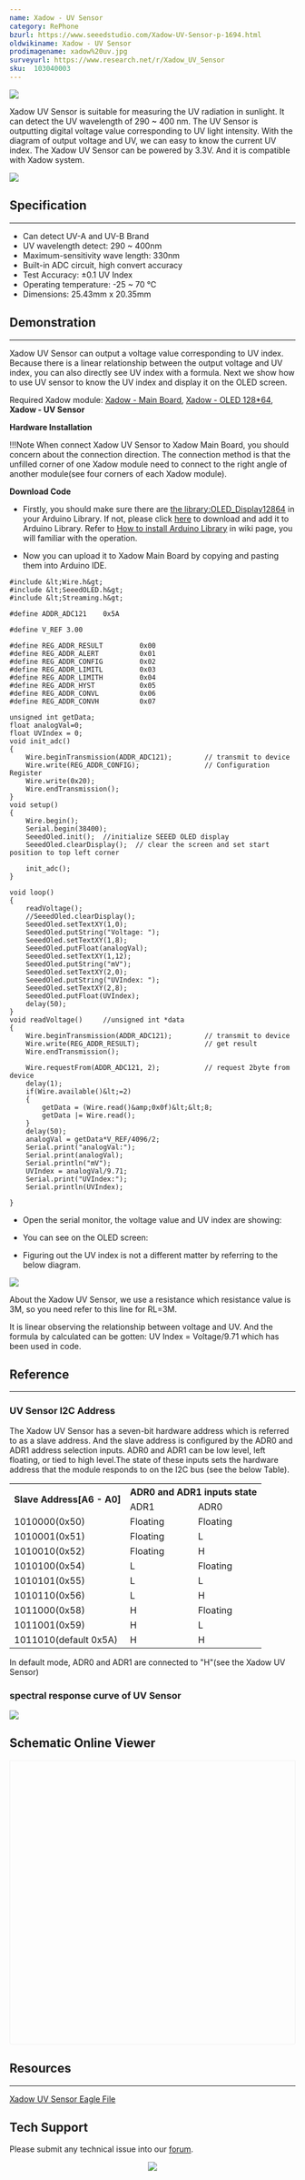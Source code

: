```yaml
---
name: Xadow - UV Sensor
category: RePhone
bzurl: https://www.seeedstudio.com/Xadow-UV-Sensor-p-1694.html
oldwikiname: Xadow - UV Sensor
prodimagename: xadow%20uv.jpg
surveyurl: https://www.research.net/r/Xadow_UV_Sensor
sku:  103040003
---
```

![](https://files.seeedstudio.com/wiki/Xadow_UV_Sensor/img/xadow%20uv.jpg)

Xadow UV Sensor is suitable for measuring the UV radiation in sunlight. It can detect the UV wavelength of 290 ~ 400 nm. The UV Sensor is outputting digital voltage value corresponding to UV light intensity. With the diagram of output voltage and UV, we can easy to know the current UV index. The Xadow UV Sensor can be powered by 3.3V. And it is compatible with Xadow system.

[![](https://files.seeedstudio.com/wiki/Seeed-WiKi/docs/images/300px-Get_One_Now_Banner-ragular.png)](https://www.seeedstudio.com/Xadow-UV-Sensor-p-1694.html)

##  Specification
---
*   Can detect UV-A and UV-B Brand
*   UV wavelength detect: 290 ~ 400nm
*   Maximum-sensitivity wave length: 330nm
*   Built-in ADC circuit, high convert accuracy
*   Test Accuracy: ±0.1 UV Index
*   Operating temperature: -25 ~ 70 ℃
*   Dimensions: 25.43mm x 20.35mm

##  Demonstration
---
Xadow UV Sensor can output a voltage value corresponding to UV index. Because there is a linear relationship between the output voltage and UV index, you can also directly see UV index with a formula. Next we show how to use UV sensor to know the UV index and display it on the OLED screen.

Required Xadow module: [Xadow - Main Board](/Xadow_Main_Board/), [Xadow - OLED 128*64](/Xado_OLED_128multiply64/), **Xadow - UV Sensor**

**Hardware Installation**


!!!Note
    When connect Xadow UV Sensor to Xadow Main Board, you should concern about the connection direction. The connection method is that the unfilled corner of one Xadow module need to connect to the right angle of another module(see four corners of each Xadow module).

**Download Code**

*   Firstly, you should make sure there are [the library:OLED_Display12864](https://files.seeedstudio.com/wiki/Xadow_UV_Sensor/res/OLED_Display12864.zip) in your Arduino Library. If not, please click [here](https://github.com/Seeed-Studio/Grove_OLED_Display_128X64) to download and add it to Arduino Library. Refer to [How to install Arduino Library](/How_to_install_Arduino_Library/) in wiki page, you will familiar with the operation.

*   Now you can upload it to Xadow Main Board by copying and pasting them into Arduino IDE.
```
#include &lt;Wire.h&gt;
#include &lt;SeeedOLED.h&gt;
#include &lt;Streaming.h&gt;

#define ADDR_ADC121    0x5A

#define V_REF 3.00

#define REG_ADDR_RESULT         0x00
#define REG_ADDR_ALERT          0x01
#define REG_ADDR_CONFIG         0x02
#define REG_ADDR_LIMITL         0x03
#define REG_ADDR_LIMITH         0x04
#define REG_ADDR_HYST           0x05
#define REG_ADDR_CONVL          0x06
#define REG_ADDR_CONVH          0x07

unsigned int getData;
float analogVal=0;
float UVIndex = 0;
void init_adc()
{
    Wire.beginTransmission(ADDR_ADC121);        // transmit to device
    Wire.write(REG_ADDR_CONFIG);                // Configuration Register
    Wire.write(0x20);
    Wire.endTransmission();
}
void setup()
{
    Wire.begin();
    Serial.begin(38400);
    SeeedOled.init();  //initialize SEEED OLED display
    SeeedOled.clearDisplay();  // clear the screen and set start position to top left corner

    init_adc();
}

void loop()
{
    readVoltage();
    //SeeedOled.clearDisplay();
    SeeedOled.setTextXY(1,0);
    SeeedOled.putString("Voltage: ");
    SeeedOled.setTextXY(1,8);
    SeeedOled.putFloat(analogVal);
    SeeedOled.setTextXY(1,12);
    SeeedOled.putString("mV");
    SeeedOled.setTextXY(2,0);
    SeeedOled.putString("UVIndex: ");
    SeeedOled.setTextXY(2,8);
    SeeedOled.putFloat(UVIndex);
    delay(50);
}
void readVoltage()     //unsigned int *data
{
    Wire.beginTransmission(ADDR_ADC121);        // transmit to device
    Wire.write(REG_ADDR_RESULT);                // get result
    Wire.endTransmission();

    Wire.requestFrom(ADDR_ADC121, 2);           // request 2byte from device
    delay(1);
    if(Wire.available()&lt;=2)
    {
        getData = (Wire.read()&amp;0x0f)&lt;&lt;8;
        getData |= Wire.read();
    }
    delay(50);
    analogVal = getData*V_REF/4096/2;
    Serial.print("analogVal:");
    Serial.print(analogVal);
    Serial.println("mV");
    UVIndex = analogVal/9.71;
    Serial.print("UVIndex:");
    Serial.println(UVIndex);

}
```

*   Open the serial monitor, the voltage value and UV index are showing:

*   You can see on the OLED screen:

*   Figuring out the UV index is not a different matter by referring to the below diagram.

![](https://files.seeedstudio.com/wiki/Xadow_UV_Sensor/img/Voltage_and_UVI.jpg)

About the Xadow UV Sensor, we use a resistance which resistance value is 3M, so you need refer to this line for RL=3M.

It is linear observing the relationship between voltage and UV. And the formula by calculated can be gotten: UV Index = Voltage/9.71 which has been used in code.

##  Reference
---
###  UV Sensor I2C Address

The Xadow UV Sensor has a seven-bit hardware address which is referred to as a slave address. And the slave address is configured by the ADR0 and ADR1 address selection inputs. ADR0 and ADR1 can be low level, left floating, or tied to high level.The state of these inputs sets the hardware address that the module responds to on the I2C bus (see the below Table).

<table  cellspacing="0" width="50%">
<tr>
<th rowspan="2" scope="col">  Slave Address[A6 - A0]
</th>
<th colspan="2" scope="col"> ADR0 and ADR1 inputs state
</th></tr>
<tr>
<td scope="col"> ADR1
</td>
<td scope="col"> ADR0
</td></tr>
<tr>
<td scope="row"> 1010000(0x50)
</td>
<td>Floating
</td>
<td>Floating
</td></tr>
<tr>
<td scope="row"> 1010001(0x51)
</td>
<td> Floating
</td>
<td> L
</td></tr>
<tr>
<td scope="row"> 1010010(0x52)
</td>
<td> Floating
</td>
<td> H
</td></tr>
<tr>
<td scope="row"> 1010100(0x54)
</td>
<td> L
</td>
<td> Floating
</td></tr>
<tr>
<td scope="row"> 1010101(0x55)
</td>
<td>L
</td>
<td>L
</td></tr>
<tr>
<td scope="row"> 1010110(0x56)
</td>
<td> L
</td>
<td> H
</td></tr>
<tr>
<td scope="row"> 1011000(0x58)
</td>
<td> H
</td>
<td> Floating
</td></tr>
<tr>
<td scope="row"> 1011001(0x59)
</td>
<td> H
</td>
<td> L
</td></tr>
<tr>
<td scope="row">1011010(default 0x5A)
</td>
<td> H
</td>
<td> H
</td></tr></table>

In default mode, ADR0 and ADR1 are connected to "H"(see the Xadow UV Sensor)

###  spectral response curve of UV Sensor

![](https://files.seeedstudio.com/wiki/Xadow_UV_Sensor/img/Responsivity.jpg)


## Schematic Online Viewer

<div class="altium-ecad-viewer" data-project-src="https://files.seeedstudio.com/wiki/Xadow_UV_Sensor/res/Xadow_UV_Sensor_Eagle_File.zip" style="border-radius: 0px 0px 4px 4px; height: 500px; border-style: solid; border-width: 1px; border-color: rgb(241, 241, 241); overflow: hidden; max-width: 1280px; max-height: 700px; box-sizing: border-box;" />
</div>


##  Resources
---
[Xadow UV Sensor Eagle File](https://files.seeedstudio.com/wiki/Xadow_UV_Sensor/res/Xadow_UV_Sensor_Eagle_File.zip)

## Tech Support
Please submit any technical issue into our [forum](http://forum.seeedstudio.com/). <br /><p style="text-align:center"><a href="https://www.seeedstudio.com/act-4.html?utm_source=wiki&utm_medium=wikibanner&utm_campaign=newproducts" target="_blank"><img src="https://files.seeedstudio.com/wiki/Wiki_Banner/new_product.jpg" /></a></p>